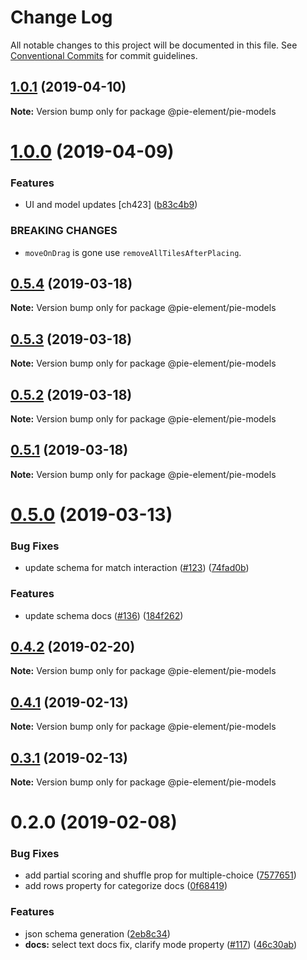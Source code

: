 # Change Log

All notable changes to this project will be documented in this file.
See [Conventional Commits](https://conventionalcommits.org) for commit guidelines.

## [1.0.1](https://github.com/pie-framework/pie-elements/compare/@pie-element/pie-models@1.0.0...@pie-element/pie-models@1.0.1) (2019-04-10)

**Note:** Version bump only for package @pie-element/pie-models





# [1.0.0](https://github.com/pie-framework/pie-elements/compare/@pie-element/pie-models@0.5.4...@pie-element/pie-models@1.0.0) (2019-04-09)


### Features

* UI and model updates [ch423] ([b83c4b9](https://github.com/pie-framework/pie-elements/commit/b83c4b9))


### BREAKING CHANGES

* `moveOnDrag` is gone use `removeAllTilesAfterPlacing`.





## [0.5.4](https://github.com/pie-framework/pie-elements/compare/@pie-element/pie-models@0.5.3...@pie-element/pie-models@0.5.4) (2019-03-18)

**Note:** Version bump only for package @pie-element/pie-models





## [0.5.3](https://github.com/pie-framework/pie-elements/compare/@pie-element/pie-models@0.5.2...@pie-element/pie-models@0.5.3) (2019-03-18)

**Note:** Version bump only for package @pie-element/pie-models





## [0.5.2](https://github.com/pie-framework/pie-elements/compare/@pie-element/pie-models@0.5.1...@pie-element/pie-models@0.5.2) (2019-03-18)

**Note:** Version bump only for package @pie-element/pie-models





## [0.5.1](https://github.com/pie-framework/pie-elements/compare/@pie-element/pie-models@0.5.0...@pie-element/pie-models@0.5.1) (2019-03-18)

**Note:** Version bump only for package @pie-element/pie-models





# [0.5.0](https://github.com/pie-framework/pie-elements/compare/@pie-element/pie-models@0.4.2...@pie-element/pie-models@0.5.0) (2019-03-13)


### Bug Fixes

* update schema for match interaction ([#123](https://github.com/pie-framework/pie-elements/issues/123)) ([74fad0b](https://github.com/pie-framework/pie-elements/commit/74fad0b))


### Features

* update schema docs ([#136](https://github.com/pie-framework/pie-elements/issues/136)) ([184f262](https://github.com/pie-framework/pie-elements/commit/184f262))





## [0.4.2](https://github.com/pie-framework/pie-elements/compare/@pie-element/pie-models@0.4.1...@pie-element/pie-models@0.4.2) (2019-02-20)

**Note:** Version bump only for package @pie-element/pie-models





## [0.4.1](https://github.com/pie-framework/pie-elements/compare/@pie-element/pie-models@0.3.1...@pie-element/pie-models@0.4.1) (2019-02-13)

**Note:** Version bump only for package @pie-element/pie-models





## [0.3.1](https://github.com/pie-framework/pie-elements/compare/@pie-element/pie-models@0.2.0...@pie-element/pie-models@0.3.1) (2019-02-13)

**Note:** Version bump only for package @pie-element/pie-models





# 0.2.0 (2019-02-08)


### Bug Fixes

* add partial scoring and shuffle prop for multiple-choice ([7577651](https://github.com/pie-framework/pie-elements/commit/7577651))
* add rows property for categorize docs ([0f68419](https://github.com/pie-framework/pie-elements/commit/0f68419))


### Features

* json schema generation ([2eb8c34](https://github.com/pie-framework/pie-elements/commit/2eb8c34))
* **docs:** select text docs fix, clarify mode property ([#117](https://github.com/pie-framework/pie-elements/issues/117)) ([46c30ab](https://github.com/pie-framework/pie-elements/commit/46c30ab))
